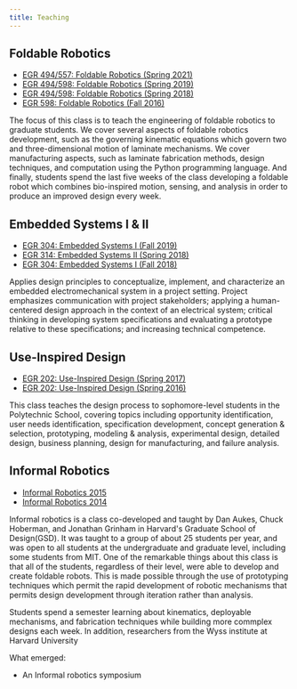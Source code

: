 ```yaml
---
title: Teaching
---
```

## Foldable Robotics

* [EGR 494/557: Foldable Robotics (Spring 2021)](foldable-robotics-s-2021)
* [EGR 494/598: Foldable Robotics (Spring 2019)](foldable-robotics-s-2019)
* [EGR 494/598: Foldable Robotics (Spring 2018)](foldable-robotics-s-2018)
* [EGR 598: Foldable Robotics (Fall 2016)](foldable-robotics-f-2016)

The focus of this class is to teach the engineering of foldable robotics to graduate students.  We cover several aspects of foldable robotics development, such as the governing kinematic equations which govern two and three-dimensional motion of laminate mechanisms.  We cover manufacturing aspects, such as laminate fabrication methods, design techniques, and computation using the Python programming language.  And finally, students spend the last five weeks of the class developing a foldable robot which combines bio-inspired motion, sensing, and analysis in order to produce an improved design every week.  

## Embedded Systems I & II

* [EGR 304: Embedded Systems I (Fall 2019)](embedded-systems-I-f-2019)
* [EGR 314: Embedded Systems II (Spring 2018)](embedded-systems-II-s-2019)
* [EGR 304: Embedded Systems I (Fall 2018)](embedded-systems-I-f-2018)

Applies design principles to conceptualize, implement, and characterize an embedded electromechanical system in a project setting. Project emphasizes communication with project stakeholders; applying a human-centered design approach in the context of an electrical system; critical thinking in developing system specifications and evaluating a prototype relative to these specifications; and increasing technical competence.

## Use-Inspired Design

* [EGR 202: Use-Inspired Design (Spring 2017)](egr202-s-2017)
* [EGR 202: Use-Inspired Design (Spring 2016)](egr202-s-2016)  

This class teaches the design process to sophomore-level students in the Polytechnic School, covering topics including  opportunity identification, user needs identification, specification development, concept generation & selection, prototyping, modeling & analysis, experimental design, detailed design, business planning, design for manufacturing, and failure analysis.


## Informal Robotics

* [Informal Robotics 2015](informal-robotics-2015)
* [Informal Robotics 2014](informal-robotics-2014)  

Informal robotics is a class co-developed and taught by Dan Aukes, Chuck Hoberman, and Jonathan Grinham in Harvard's Graduate School of Design(GSD).  It was taught to a group of about 25 students per year, and was open to all students at the undergraduate and graduate level, including some students from MIT.  One of the remarkable things about this class is that all of the students, regardless of their level, were able to develop and create foldable robots.  This is made possible through the use of prototyping techniques which permit the rapid development of robotic mechanisms that permits design development through iteration rather than analysis.

Students spend a semester learning about kinematics, deployable mechanisms, and fabrication techniques while building more commplex designs each week.  In addition, researchers from the Wyss institute at Harvard University

What emerged:
* An Informal robotics symposium

